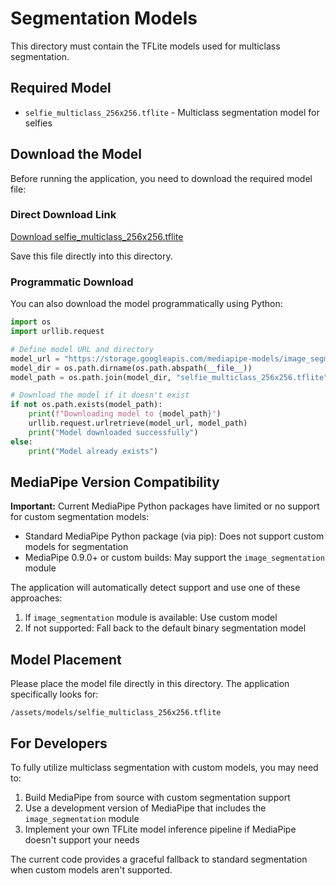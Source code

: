 # Segmentation Models

This directory must contain the TFLite models used for multiclass segmentation.

## Required Model

- `selfie_multiclass_256x256.tflite` - Multiclass segmentation model for selfies

## Download the Model

Before running the application, you need to download the required model file:

### Direct Download Link
[Download selfie_multiclass_256x256.tflite](https://storage.googleapis.com/mediapipe-models/image_segmenter/selfie_multiclass_256x256/float32/latest/selfie_multiclass_256x256.tflite)

Save this file directly into this directory.

### Programmatic Download
You can also download the model programmatically using Python:

```python
import os
import urllib.request

# Define model URL and directory
model_url = "https://storage.googleapis.com/mediapipe-models/image_segmenter/selfie_multiclass_256x256/float32/latest/selfie_multiclass_256x256.tflite"
model_dir = os.path.dirname(os.path.abspath(__file__))
model_path = os.path.join(model_dir, "selfie_multiclass_256x256.tflite")

# Download the model if it doesn't exist
if not os.path.exists(model_path):
    print(f"Downloading model to {model_path}")
    urllib.request.urlretrieve(model_url, model_path)
    print("Model downloaded successfully")
else:
    print("Model already exists")
```

## MediaPipe Version Compatibility

**Important:** Current MediaPipe Python packages have limited or no support for custom segmentation models:

- Standard MediaPipe Python package (via pip): Does not support custom models for segmentation
- MediaPipe 0.9.0+ or custom builds: May support the `image_segmentation` module

The application will automatically detect support and use one of these approaches:
1. If `image_segmentation` module is available: Use custom model
2. If not supported: Fall back to the default binary segmentation model

## Model Placement

Please place the model file directly in this directory. The application specifically looks for:
```
/assets/models/selfie_multiclass_256x256.tflite
```

## For Developers

To fully utilize multiclass segmentation with custom models, you may need to:

1. Build MediaPipe from source with custom segmentation support
2. Use a development version of MediaPipe that includes the `image_segmentation` module
3. Implement your own TFLite model inference pipeline if MediaPipe doesn't support your needs

The current code provides a graceful fallback to standard segmentation when custom models aren't supported.
